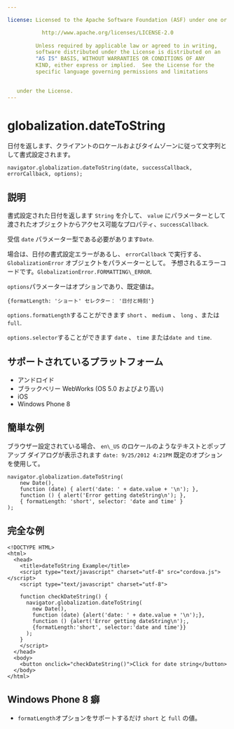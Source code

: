 ```yaml
---

license: Licensed to the Apache Software Foundation (ASF) under one or more contributor license agreements. See the NOTICE file distributed with this work for additional information regarding copyright ownership. The ASF licenses this file to you under the Apache License, Version 2.0 (the "License"); you may not use this file except in compliance with the License. You may obtain a copy of the License at

           http://www.apache.org/licenses/LICENSE-2.0
    
         Unless required by applicable law or agreed to in writing,
         software distributed under the License is distributed on an
         "AS IS" BASIS, WITHOUT WARRANTIES OR CONDITIONS OF ANY
         KIND, either express or implied.  See the License for the
         specific language governing permissions and limitations
    

   under the License.
---
```


# globalization.dateToString

日付を返します、クライアントのロケールおよびタイムゾーンに従って文字列として書式設定されます。

    navigator.globalization.dateToString(date, successCallback, errorCallback, options);
    

## 説明

書式設定された日付を返します `String` を介して、 `value` にパラメーターとして渡されたオブジェクトからアクセス可能なプロパティ、`successCallback`.

受信 `date` パラメーター型である必要があります`Date`.

場合は、日付の書式設定エラーがあるし、 `errorCallback` で実行する、 `GlobalizationError` オブジェクトをパラメーターとして。 予想されるエラーコードです。`GlobalizationError.FORMATTING\_ERROR`.

`options`パラメーターはオプションであり、既定値は。

    {formatLength: 'ショート' セレクター： '日付と時刻'}
    

`options.formatLength`することができます `short` 、 `medium` 、 `long` 、または`full`.

`options.selector`することができます `date` 、 `time` または`date and time`.

## サポートされているプラットフォーム

*   アンドロイド
*   ブラックベリー WebWorks (OS 5.0 およびより高い)
*   iOS
*   Windows Phone 8

## 簡単な例

ブラウザー設定されている場合、 `en\_US` のロケールのようなテキストとポップアップ ダイアログが表示されます `date: 9/25/2012 4:21PM` 既定のオプションを使用して。

    navigator.globalization.dateToString(
        new Date(),
        function (date) { alert('date: ' + date.value + '\n'); },
        function () { alert('Error getting dateString\n'); },
        { formatLength: 'short', selector: 'date and time' }
    );
    

## 完全な例

    <!DOCTYPE HTML>
    <html>
      <head>
        <title>dateToString Example</title>
        <script type="text/javascript" charset="utf-8" src="cordova.js"></script>
        <script type="text/javascript" charset="utf-8">
    
        function checkDateString() {
          navigator.globalization.dateToString(
            new Date(),
            function (date) {alert('date: ' + date.value + '\n');},
            function () {alert('Error getting dateString\n');,
            {formatLength:'short', selector:'date and time'}}
          );
        }
        </script>
      </head>
      <body>
        <button onclick="checkDateString()">Click for date string</button>
      </body>
    </html>
    

## Windows Phone 8 癖

*   `formatLength`オプションをサポートするだけ `short` と `full` の値。